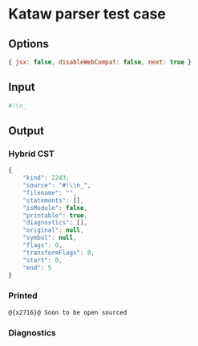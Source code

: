# Kataw parser test case

## Options

`````js
{ jsx: false, disableWebCompat: false, next: true }
`````

## Input

`````js
#!\n_
`````

## Output

### Hybrid CST

```javascript
{
    "kind": 2243,
    "source": "#!\\n_",
    "filename": "",
    "statements": [],
    "isModule": false,
    "printable": true,
    "diagnostics": [],
    "original": null,
    "symbol": null,
    "flags": 0,
    "transformFlags": 0,
    "start": 0,
    "end": 5
}
```

### Printed

```javascript
@{x2716}@ Soon to be open sourced
```

### Diagnostics

```javascript

```


